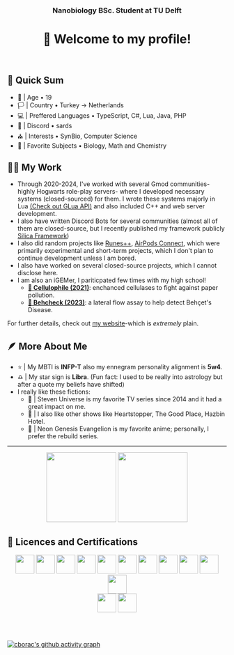 <div align="center">
  <h3>Nanobiology BSc. Student at TU Delft</h3>
  <h1>👋 Welcome to my profile!</h1>
</div><br>


## 🎈 Quick Sum

- 🎂 | Age • 19
- 🏳️ | Country • Turkey -> Netherlands
- 💻 | Preffered Languages • TypeScript, C#, Lua, Java, PHP
- 📧 | Discord • sards
- ⛪ | Interests • SynBio, Computer Science
- 🥽 | Favorite Subjects • Biology, Math and Chemistry

## 🧑‍💻 My Work

- Through 2020-2024, I've worked with several Gmod communities-highly Hogwarts role-play servers- where I developed necessary systems (closed-sourced) for them. I wrote these systems majorly in Lua [(Check out GLua API)](https://wiki.facepunch.com/gmod/) and also included C++ and web server development. 
- I also have written Discord Bots for several communities (almost all of them are closed-source, but I recently published my framework publicly [Silica Framework](https://github.com/cborac/Silica-Framework))
- I also did random projects like [Runes++](https://github.com/cborac/Runes-plus-plus), [AirPods Connect](https://github.com/cborac/AirPods-Connect), which were primarily experimental and short-term projects, which I don't plan to continue development unless I am bored.
- I also have worked on several closed-source projects, which I cannot disclose here.
- I am also an iGEMer, I pariticpated few times with my high school!
  - **[🥈 Cellulophile (2021)](https://2021.igem.org/Team:Saint_Joseph)**: enchanced cellulases to fight against paper pollution.
  - **[🥈 Behcheck (2023)](https://2023.igem.wiki/saint-joseph/)**: a lateral flow assay to help detect Behçet's Disease. 

For further details, check out [my website](https://boraciner-is.me)-which is *extremely* plain.

## 🪶 More About Me

- ⭐ | My MBTI is **INFP-T** also my ennegram personality alignment is **5w4**.
- ♎ | My star sign is **Libra**. (Fun fact: I used to be really into astrology but after a quote my beliefs have shifted)
- I really like these fictions:
  - 🌸 | Steven Universe is my favorite TV series since 2014 and it had a great impact on me.
  - 🍂 | I also like other shows like Heartstopper, The Good Place, Hazbin Hotel.
  - 🤖 | Neon Genesis Evangelion is my favorite anime; personally, I prefer the rebuild series.
<hr>

<p align="center">
  <a>
  <img height="160em" src="https://github-readme-stats-eight-theta.vercel.app/api?username=cborac&show_icons=true&theme=slateorange&include_all_commits=true&title_color=faa627&icon_color=faa627&text_color=ffffff&bg_color=36393f00">
  <img height="160em" src="https://github-readme-stats-eight-theta.vercel.app/api/top-langs/?username=cborac&layout=compact&langs_count=8&title_color=faa627&icon_color=faa627&text_color=ffffff&bg_color=36393f00">
  </a>
</p>

## 🪪 Licences and Certifications
<p align="center">
  <a href="https://www.coursera.org/account/accomplishments/specialization/certificate/G7C7CWQBR7MV"><img height="43em" src="assets/googleit.png"></a>
  <a href="https://gelecegiyazanlar.turkcell.com.tr/kisi/belge/sardonyx/Web%20Programlama/402"><img height="43em" src="assets/turkweb.png"></a>
  <a href="https://www.coursera.org/account/accomplishments/specialization/certificate/RFCXYGQTGN8G"><img height="43em" src="assets/umpython.png"></a>
  <a href="https://www.hackerrank.com/certificates/18aebbf16c4f"><img height="43em" src="assets/hrnode.png"></a>
  <a href="https://www.hackerrank.com/certificates/462b69c7ca07"><img height="43em" src="assets/hrjs.png"></a>
  <a href="https://www.hackerrank.com/certificates/f93379b904ab"><img height="43em" src="assets/hrrest.png"></a>
  <a href="https://www.hackerrank.com/certificates/c40deb19dc1b"><img height="43em" src="assets/hrcss.png"></a>
  <a href="https://www.hackerrank.com/certificates/abf454be3ba2"><img height="43em" src="assets/hrcs.png"></a>
  <a href="https://university.atlassian.com/student/award/MwfrfPjMMq4YTv7pv2uNszkE"><img height="43em" src="assets/confluence.png"></a>
  <a href="https://university.atlassian.com/student/award/yrqTrqZbessttkMGhDXtVNSN"><img height="43em" src="assets/jira.png"></a>
  <br>
  <a><img height="43em" src="assets/HPYL.png"></a>
  <br>
  <a><img height="43em" src="assets/ielts.png"></a>
  <a><img height="43em" src="assets/delf.png"></a>
</p>

<br>
<br>

[![cborac's github activity graph](https://github-readme-activity-graph.vercel.app/graph?username=cborac&theme=github-compact&area=true&hide_title=true&height=300)](https://github.com/cborac)
